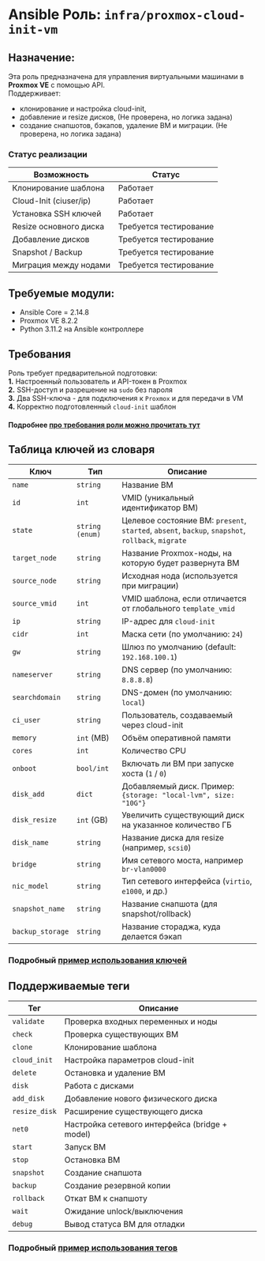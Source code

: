 # Ansible Роль: `infra/proxmox-cloud-init-vm`

## Назначение:
Эта роль предназначена для управления виртуальными машинами в **Proxmox VE** с помощью API.      
Поддерживает:
- клонирование и настройка cloud-init, 
- добавление и resize дисков, (Не проверена, но логика задана)
- создание снапшотов, бэкапов, удаление ВМ и миграции. (Не проверена, но логика задана)

### Статус реализации

| Возможность               | Статус        |
|---------------------------|---------------|
| Клонирование шаблона      | Работает |
| Cloud-Init (ciuser/ip)    | Работает | 
| Установка SSH ключей      | Работает |    
| Resize основного диска    | Требуется тестирование |
| Добавление дисков         | Требуется тестирование |
| Snapshot / Backup         | Требуется тестирование |
| Миграция между нодами     | Требуется тестирование |


## Требуемые модули:
- Ansible Core = 2.14.8
- Proxmox VE 8.2.2 
- Python 3.11.2 на Ansible контроллере

## Требования 
Роль требует предварительной подготовки:      
**1.** Настроенный пользователь и API-токен в Proxmox    
**2.** SSH-доступ и разрешение на `sudo` без пароля     
**3.** Два SSH-ключа - для подключения к `Proxmox` и для передачи в VM     
**4.** Корректно подготовленный `cloud-init` шаблон     

#### Подробнее [про требования роли можно прочитать тут](../../../docs/text/proxmox-cloud-init-vm/requirements.md)

## Таблица ключей из словаря
|     Ключ           |       Тип        |                Описание                                |
|--------------------|------------------|--------------------------------------------------------|
| `name`             | `string`         | Название ВМ                                            |
| `id`               | `int`            | VMID (уникальный идентификатор ВМ)                     |
| `state`            | `string (enum)`  | Целевое состояние ВМ: `present`, `started`, `absent`, `backup`, `snapshot`, `rollback`, `migrate` |
| `target_node`      | `string`         | Название Proxmox-ноды, на которую будет развернута ВМ  |
| `source_node`      | `string`         | Исходная нода (используется при миграции)              |
| `source_vmid`      | `int`            | VMID шаблона, если отличается от глобального `template_vmid` |
| `ip`               | `string`         | IP-адрес для `cloud-init`                              |
| `cidr`             | `int`            | Маска сети (по умолчанию: `24`)                        |
| `gw`               | `string`         | Шлюз по умолчанию (default: `192.168.100.1`)           |
| `nameserver`       | `string`         | DNS сервер (по умолчанию: `8.8.8.8`)                   |
| `searchdomain`     | `string`         | DNS-домен (по умолчанию: `local`)                      |
| `ci_user`          | `string`         | Пользователь, создаваемый через cloud-init             |
| `memory`           | `int` (MB)       | Объём оперативной памяти                               |
| `cores`            | `int`            | Количество CPU                                         |
| `onboot`           | `bool/int`       | Включать ли ВМ при запуске хоста (`1` / `0`)           |
| `disk_add`         | `dict`           | Добавляемый диск. Пример: `{storage: "local-lvm", size: "10G"}` |
| `disk_resize`      | `int` (GB)       | Увеличить существующий диск на указанное количество ГБ |
| `disk_name`        | `string`         | Название диска для resize (например, `scsi0`)          |
| `bridge`           | `string`         | Имя сетевого моста, например `br-vlan0000`             |
| `nic_model`        | `string`         | Тип сетевого интерфейса (`virtio`, `e1000`, и др.)     |
| `snapshot_name`    | `string`         | Название снапшота (для snapshot/rollback)              |
| `backup_storage`   | `string`         | Название стораджа, куда делается бэкап                 |

### Подробный [пример использования ключей](../../../docs/text/proxmox-cloud-init-vm/example_use_keys.md)

## Поддерживаемые теги 
| Тег           | Описание                                      |
|----------------|-----------------------------------------------|
| `validate`     | Проверка входных переменных и ноды            |
| `check`        | Проверка существующих ВМ                      |
| `clone`        | Клонирование шаблона                          |
| `cloud_init`   | Настройка параметров cloud-init               |
| `delete`       | Остановка и удаление ВМ                       |
| `disk`         | Работа с дисками                              |
| `add_disk`     | Добавление нового физического диска           |
| `resize_disk`  | Расширение существующего диска                |
| `net0`         | Настройка сетевого интерфейса (bridge + model)|
| `start`        | Запуск ВМ                                     |
| `stop`         | Остановка ВМ                                  |
| `snapshot`     | Создание снапшота                             |
| `backup`       | Создание резервной копии                      |
| `rollback`     | Откат ВМ к снапшоту                           |
| `wait`         | Ожидание unlock/выключения                    |
| `debug`        | Вывод статуса ВМ для отладки                  |

### Подробный [пример использования тегов](../../../docs/text/proxmox-cloud-init-vm/example_use_tags.md)